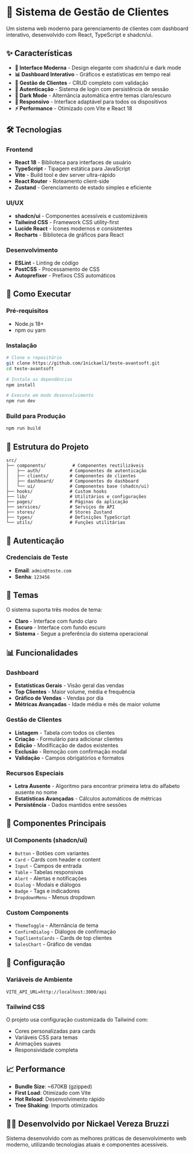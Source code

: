 # 🚀 Sistema de Gestão de Clientes

Um sistema web moderno para gerenciamento de clientes com dashboard interativo, desenvolvido com React, TypeScript e shadcn/ui.

## ✨ Características

- **🎨 Interface Moderna** - Design elegante com shadcn/ui e dark mode
- **📊 Dashboard Interativo** - Gráficos e estatísticas em tempo real
- **👥 Gestão de Clientes** - CRUD completo com validação
- **🔐 Autenticação** - Sistema de login com persistência de sessão
- **🌙 Dark Mode** - Alternância automática entre temas claro/escuro
- **📱 Responsivo** - Interface adaptável para todos os dispositivos
- **⚡ Performance** - Otimizado com Vite e React 18

## 🛠️ Tecnologias

### Frontend
- **React 18** - Biblioteca para interfaces de usuário
- **TypeScript** - Tipagem estática para JavaScript
- **Vite** - Build tool e dev server ultra-rápido
- **React Router** - Roteamento client-side
- **Zustand** - Gerenciamento de estado simples e eficiente

### UI/UX
- **shadcn/ui** - Componentes acessíveis e customizáveis
- **Tailwind CSS** - Framework CSS utility-first
- **Lucide React** - Ícones modernos e consistentes
- **Recharts** - Biblioteca de gráficos para React

### Desenvolvimento
- **ESLint** - Linting de código
- **PostCSS** - Processamento de CSS
- **Autoprefixer** - Prefixos CSS automáticos

## 🚀 Como Executar

### Pré-requisitos
- Node.js 18+ 
- npm ou yarn

### Instalação
```bash
# Clone o repositório
git clone https://github.com/1nickael1/teste-avantsoft.git
cd teste-avantsoft

# Instale as dependências
npm install

# Execute em modo desenvolvimento
npm run dev
```

### Build para Produção
```bash
npm run build
```

## 📁 Estrutura do Projeto

```
src/
├── components/          # Componentes reutilizáveis
│   ├── auth/           # Componentes de autenticação
│   ├── clients/        # Componentes de clientes
│   ├── dashboard/      # Componentes do dashboard
│   └── ui/             # Componentes base (shadcn/ui)
├── hooks/              # Custom hooks
├── lib/                # Utilitários e configurações
├── pages/              # Páginas da aplicação
├── services/           # Serviços de API
├── stores/             # Stores Zustand
├── types/              # Definições TypeScript
└── utils/              # Funções utilitárias
```

## 🔐 Autenticação

### Credenciais de Teste
- **Email**: `admin@teste.com`
- **Senha**: `123456`

## 🎨 Temas

O sistema suporta três modos de tema:
- **Claro** - Interface com fundo claro
- **Escuro** - Interface com fundo escuro  
- **Sistema** - Segue a preferência do sistema operacional

## 📊 Funcionalidades

### Dashboard
- **Estatísticas Gerais** - Visão geral das vendas
- **Top Clientes** - Maior volume, média e frequência
- **Gráfico de Vendas** - Vendas por dia
- **Métricas Avançadas** - Idade média e mês de maior volume

### Gestão de Clientes
- **Listagem** - Tabela com todos os clientes
- **Criação** - Formulário para adicionar clientes
- **Edição** - Modificação de dados existentes
- **Exclusão** - Remoção com confirmação modal
- **Validação** - Campos obrigatórios e formatos

### Recursos Especiais
- **Letra Ausente** - Algoritmo para encontrar primeira letra do alfabeto ausente no nome
- **Estatísticas Avançadas** - Cálculos automáticos de métricas
- **Persistência** - Dados mantidos entre sessões

## 🎯 Componentes Principais

### UI Components (shadcn/ui)
- `Button` - Botões com variantes
- `Card` - Cards com header e content
- `Input` - Campos de entrada
- `Table` - Tabelas responsivas
- `Alert` - Alertas e notificações
- `Dialog` - Modais e diálogos
- `Badge` - Tags e indicadores
- `DropdownMenu` - Menus dropdown

### Custom Components
- `ThemeToggle` - Alternância de tema
- `ConfirmDialog` - Diálogos de confirmação
- `TopClientsCards` - Cards de top clientes
- `SalesChart` - Gráfico de vendas

## 🔧 Configuração

### Variáveis de Ambiente
```env
VITE_API_URL=http://localhost:3000/api
```

### Tailwind CSS
O projeto usa configuração customizada do Tailwind com:
- Cores personalizadas para cards
- Variáveis CSS para temas
- Animações suaves
- Responsividade completa

## 📈 Performance

- **Bundle Size**: ~670KB (gzipped)
- **First Load**: Otimizado com Vite
- **Hot Reload**: Desenvolvimento rápido
- **Tree Shaking**: Imports otimizados


## 👨‍💻 Desenvolvido por Nickael Vereza Bruzzi

Sistema desenvolvido com as melhores práticas de desenvolvimento web moderno, utilizando tecnologias atuais e componentes acessíveis.
